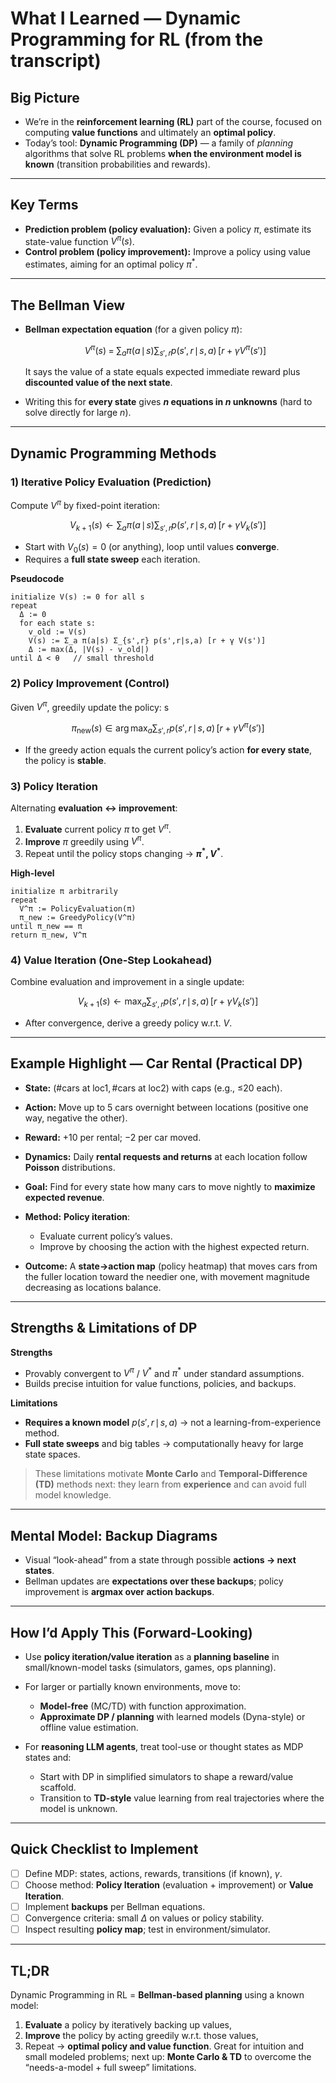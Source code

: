 # What I Learned — Dynamic Programming for RL (from the transcript)

## Big Picture

- We’re in the **reinforcement learning (RL)** part of the course, focused on computing **value functions** and ultimately an **optimal policy**.
- Today’s tool: **Dynamic Programming (DP)** — a family of _planning_ algorithms that solve RL problems **when the environment model is known** (transition probabilities and rewards).

---

## Key Terms

- **Prediction problem (policy evaluation):** Given a policy $\pi$, estimate its state-value function $V^\pi(s)$.
- **Control problem (policy improvement):** Improve a policy using value estimates, aiming for an optimal policy $\pi^*$.

---

## The Bellman View

- **Bellman expectation equation** (for a given policy $\pi$):

  $$
  V^\pi(s) \;=\; \sum_a \pi(a\!\mid\!s)\sum_{s',r} p(s',r\!\mid\!s,a)\,\big[r+\gamma V^\pi(s')\big]
  $$

  It says the value of a state equals expected immediate reward plus **discounted value of the next state**.

- Writing this for **every state** gives **$n$ equations in $n$ unknowns** (hard to solve directly for large $n$).

---

## Dynamic Programming Methods

### 1) Iterative Policy Evaluation (Prediction)

Compute $V^\pi$ by fixed-point iteration:

$$
V_{k+1}(s)\leftarrow \sum_a \pi(a\!\mid\!s)\sum_{s',r} p(s',r\!\mid\!s,a)\,[r+\gamma V_k(s')]
$$

- Start with $V_0(s)=0$ (or anything), loop until values **converge**.
- Requires a **full state sweep** each iteration.

**Pseudocode**

```text
initialize V(s) := 0 for all s
repeat
  Δ := 0
  for each state s:
    v_old := V(s)
    V(s) := Σ_a π(a|s) Σ_{s',r} p(s',r|s,a) [r + γ V(s')]
    Δ := max(Δ, |V(s) - v_old|)
until Δ < θ   // small threshold
```

### 2) Policy Improvement (Control)

Given $V^\pi$, greedily update the policy:
s

$$
\pi_{\text{new}}(s) \in \arg\max_a \sum_{s',r} p(s',r\!\mid\!s,a)\,[r+\gamma V^\pi(s')]
$$

- If the greedy action equals the current policy’s action **for every state**, the policy is **stable**.

### 3) Policy Iteration

Alternating **evaluation ↔ improvement**:

1. **Evaluate** current policy $\pi$ to get $V^\pi$.
2. **Improve** $\pi$ greedily using $V^\pi$.
3. Repeat until the policy stops changing → **$\pi^*, V^*$**.

**High-level**

```text
initialize π arbitrarily
repeat
  V^π := PolicyEvaluation(π)
  π_new := GreedyPolicy(V^π)
until π_new == π
return π_new, V^π
```

### 4) Value Iteration (One-Step Lookahead)

Combine evaluation and improvement in a single update:

$$
V_{k+1}(s)\leftarrow \max_a \sum_{s',r} p(s',r\!\mid\!s,a)\,[r+\gamma V_k(s')]
$$

- After convergence, derive a greedy policy w\.r.t. $V$.

---

## Example Highlight — Car Rental (Practical DP)

- **State:** $(\#\text{cars at loc1}, \#\text{cars at loc2})$ with caps (e.g., ≤20 each).
- **Action:** Move up to 5 cars overnight between locations (positive one way, negative the other).
- **Reward:** $+10$ per rental; $-2$ per car moved.
- **Dynamics:** Daily **rental requests and returns** at each location follow **Poisson** distributions.
- **Goal:** Find for every state how many cars to move nightly to **maximize expected revenue**.
- **Method:** **Policy iteration**:

  - Evaluate current policy’s values.
  - Improve by choosing the action with the highest expected return.

- **Outcome:** A **state→action map** (policy heatmap) that moves cars from the fuller location toward the needier one, with movement magnitude decreasing as locations balance.

---

## Strengths & Limitations of DP

**Strengths**

- Provably convergent to $V^\pi$ / $V^*$ and $\pi^*$ under standard assumptions.
- Builds precise intuition for value functions, policies, and backups.

**Limitations**

- **Requires a known model** $p(s',r\!\mid\!s,a)$ → not a learning-from-experience method.
- **Full state sweeps** and big tables → computationally heavy for large state spaces.

> These limitations motivate **Monte Carlo** and **Temporal-Difference (TD)** methods next: they learn from **experience** and can avoid full model knowledge.

---

## Mental Model: Backup Diagrams

- Visual “look-ahead” from a state through possible **actions → next states**.
- Bellman updates are **expectations over these backups**; policy improvement is **argmax over action backups**.

---

## How I’d Apply This (Forward-Looking)

- Use **policy iteration/value iteration** as a **planning baseline** in small/known-model tasks (simulators, games, ops planning).
- For larger or partially known environments, move to:

  - **Model-free** (MC/TD) with function approximation.
  - **Approximate DP / planning** with learned models (Dyna-style) or offline value estimation.

- For **reasoning LLM agents**, treat tool-use or thought states as MDP states and:

  - Start with DP in simplified simulators to shape a reward/value scaffold.
  - Transition to **TD-style** value learning from real trajectories where the model is unknown.

---

## Quick Checklist to Implement

- [ ] Define MDP: states, actions, rewards, transitions (if known), $\gamma$.
- [ ] Choose method: **Policy Iteration** (evaluation + improvement) or **Value Iteration**.
- [ ] Implement **backups** per Bellman equations.
- [ ] Convergence criteria: small $\Delta$ on values or policy stability.
- [ ] Inspect resulting **policy map**; test in environment/simulator.

---

## TL;DR

Dynamic Programming in RL = **Bellman-based planning** using a known model:

1. **Evaluate** a policy by iteratively backing up values,
2. **Improve** the policy by acting greedily w\.r.t. those values,
3. Repeat → **optimal policy and value function**.
   Great for intuition and small modeled problems; next up: **Monte Carlo & TD** to overcome the “needs-a-model + full sweep” limitations.
